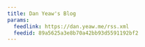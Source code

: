 ```yaml
---
title: Dan Yeaw's Blog
params:
  feedlink: https://dan.yeaw.me/rss.xml
  feedid: 89a5625a3e8b70a42bb93d5591192bf2
---
```

